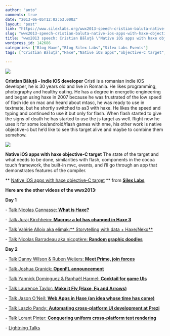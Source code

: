 ```yaml
---
author: "anto"
comments: true
date: "2013-06-05T12:02:53.000Z"
layout: "post"
link: "https://www.silexlabs.org/wwx2013-speech-cristian-baluta-native-ios-apps-with-haxe-objective-c-target/"
slug: "wwx2013-speech-cristian-baluta-native-ios-apps-with-haxe-objective-c-target"
title: "wwx2013 speech: Cristian Băluță \"Native iOS apps with haxe objective-C target\""
wordpress_id: 142686
categories: ["Blog Haxe","Blog Silex Labs","Silex Labs Events"]
tags: ["Cristian Băluță","Haxe","Native iOS apps","objective-C target","wwx2013"]

---
```

[![](https://www.silexlabs.org/wp-content/uploads/2013/06/bandeau-blog-cristian1.jpg)](https://www.silexlabs.org/142686/the-blog/blog-silex-labs/wwx2013-speech-cristian-baluta-native-ios-apps-with-haxe-objective-c-target/attachment/bandeau-blog-cristian-2/)

**Cristian Băluță - Indie iOS developer**
Cristi is a romanian indie iOS developer, he is 30 years old and live in Romania. He likes programming, photography and healthy eating. He has a degree in energetic engineering and began using haxe in 2007 because he was frustrated of the low speed of flash ide on mac and heard about mtasc, he was ready to use in textmate, but he shortly switched to as3 with haxe. He likes the speed and typing and continued to use it but only for flash. When flash started to give the signs of death he has started to use the js target as well. Right now he uses it for some ios/android/flash games with nme, his other work is native objective-c but he’d like to see this target alive and maybe to combine them somehow.

[![](https://www.silexlabs.org/wp-content/uploads/2013/06/Photo-Cristi-Baluta-150x150.jpeg)](https://www.silexlabs.org/142686/the-blog/blog-silex-labs/wwx2013-speech-cristian-baluta-native-ios-apps-with-haxe-objective-c-target/attachment/photo-cristi-baluta/)

**Native iOS apps with haxe objective-C target**
The state of the target and what needs to be done, similarities with flash, components in the cocoa touch framework, the built-in mvc, events, and i’ll go through an app that demonstrates features of the compiler.





** [Native iOS apps with haxe objective-C target](http://fr.slideshare.net/SilexLabs/hxobjc) ** from **[Silex Labs](http://fr.slideshare.net/SilexLabs)**










**Here are the other videos of the wwx2013:**










**Day 1**






- [Talk Nicolas Cannasse: **What is Haxe?**](https://www.silexlabs.org/140469/the-blog/wwx2013-speech-nicolas-cannasse-what-is-haxe/)

- [Talk Juraj Kirchheim: **Macros: a lot has changed in Haxe 3**](https://www.silexlabs.org/?p=142242)

- [Talk Valérie Alloix aka elimak:** Storytelling with data + Haxe/Neko**](https://www.silexlabs.org/?p=142722)

- [Talk Nicolas Barradeau aka nicoptère: **Random graphic doodles**](https://www.silexlabs.org/?p=142737)

**Day 2**

- [Talk Danny Wilson & Ruben Weijers: **Meet Prime, join forces**](https://www.silexlabs.org/?p=142746)

- [Talk Joshua Granick: **OpenFL announcement**](https://www.silexlabs.org/?p=142542)

- [Talk Yannick Dominguez & Raphaël Harmel: **Cocktail for game UIs**](https://www.silexlabs.org/?p=142483)

- [Talk Laurence Taylor: **Make it Fly (Haxe, Fp and Arrows)**](https://www.silexlabs.org/143188/the-blog/blog-silex-labs/wwx2013-speech-laurence-taylor-make-it-fly-haxe-fp-and-arrows/)

- [Talk Jason O'Neil: **Web Apps in Haxe (an idea whose time has come)**](https://www.silexlabs.org/?p=142800)

- [Talk Laszlo Pandy: **Automating cross-platform UI development at Prezi**](https://www.silexlabs.org/?p=142721)

- [Talk Lorant Pinter: **Conquering uniform cross-platform text rendering**](https://www.silexlabs.org/?p=142774)

- [Lightning Talks](https://www.silexlabs.org/?p=143115)












